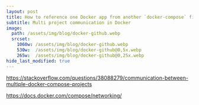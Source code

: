 ```yaml
---
layout: post
title: How to reference one Docker app from another `docker-compose` file
subtitle: Multi project communication in Docker
image: 
  path: /assets/img/blog/docker-github.webp
  srcset:
    1060w: /assets/img/blog/docker-github.webp
    530w:  /assets/img/blog/docker-github@0,5x.webp
    265w:  /assets/img/blog/docker-github@0,25x.webp
hide_last_modified: true
---
```


https://stackoverflow.com/questions/38088279/communication-between-multiple-docker-compose-projects

https://docs.docker.com/compose/networking/


